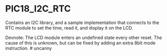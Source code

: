 # PIC18_I2C_RTC

Contains an I2C library, and a sample implementation that connects to the RTC module to set the time, read it, and display it on the LCD.

Devnote: The LCD module enters an undefined state every other reset. The cause of this is unknown, but can be fixed by adding an extra 8bit mode instruction. # uncanny
